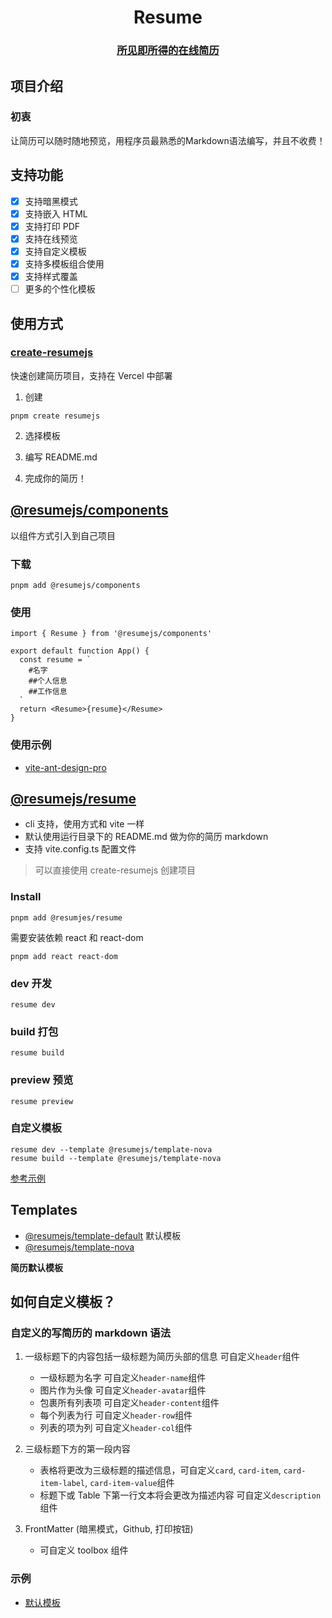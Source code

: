 <div align="center"><h1>Resume</h1><h3><a href="https://resume.todev.cc/">所见即所得的在线简历</a></h3></div>


## 项目介绍

### 初衷

让简历可以随时随地预览，用程序员最熟悉的Markdown语法编写，并且不收费！

## 支持功能

- [x] 支持暗黑模式
- [x] 支持嵌入 HTML
- [x] 支持打印 PDF
- [x] 支持在线预览
- [x] 支持自定义模板
- [x] 支持多模板组合使用
- [x] 支持样式覆盖
- [ ] 更多的个性化模板

## 使用方式

### [create-resumejs](./packages/create-resumejs/)

快速创建简历项目，支持在 Vercel 中部署

1. 创建

```shell
pnpm create resumejs
```

2. 选择模板

3. 编写 README.md

4. 完成你的简历！


## [@resumejs/components](./packages/components/)

以组件方式引入到自己项目

### 下载

```shell
pnpm add @resumejs/components
```

### 使用

```tsx
import { Resume } from '@resumejs/components'

export default function App() {
  const resume = `
    #名字
    ##个人信息
    ##工作信息
  `
  return <Resume>{resume}</Resume>
}
```

### 使用示例

- [vite-ant-design-pro](https://github.com/Dunqing/vite-ant-design-pro/tree/main/playground/src/pages/Resume)


## [@resumejs/resume](./packages/resume/)

- cli 支持，使用方式和 vite 一样
- 默认使用运行目录下的 README.md 做为你的简历 markdown
- 支持 vite.config.ts 配置文件

> 可以直接使用 create-resumejs 创建项目

### Install

```shell
pnpm add @resumjes/resume
```

需要安装依赖 react 和 react-dom

```shell
pnpm add react react-dom
```

### dev 开发

```shell
resume dev
```

### build 打包

```shell
resume build
```

### preview 预览

```shell
resume preview
```

### 自定义模板

```shell
resume dev --template @resumejs/template-nova
resume build --template @resumejs/template-nova
```

[参考示例](./examples/customize-template/)



## Templates

- [@resumejs/template-default](./templates/default/) 默认模板
- [@resumejs/template-nova](./templates/nova/)

**简历默认模板**

## 如何自定义模板？

### 自定义的写简历的 markdown 语法

1. 一级标题下的内容包括一级标题为简历头部的信息 可自定义`header`组件

    - 一级标题为名字 可自定义`header-name`组件
    - 图片作为头像 可自定义`header-avatar`组件
    - 包裹所有列表项 可自定义`header-content`组件
    - 每个列表为行 可自定义`header-row`组件
    - 列表的项为列 可自定义`header-col`组件

2. 三级标题下方的第一段内容

    - 表格将更改为三级标题的描述信息，可自定义`card`, `card-item`, `card-item-label`, `card-item-value`组件
    - 标题下或 Table 下第一行文本将会更改为描述内容 可自定义`description`组件

3. FrontMatter (暗黑模式，Github, 打印按钮)

    - 可自定义 toolbox 组件

### 示例

- [默认模板](templates/default/src/index.tsx)
